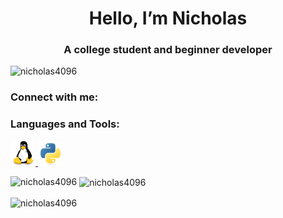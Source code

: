 <h1 align="center">Hello, I’m Nicholas</h1>
<h3 align="center">A college student and beginner developer</h3>

<p align="left"> <img src="https://komarev.com/ghpvc/?username=nicholas4096&label=Profile%20views&color=0e75b6&style=flat" alt="nicholas4096" /> </p>

<h3 align="left">Connect with me:</h3>
<p align="left">
</p>

<h3 align="left">Languages and Tools:</h3>
<p align="left"> <a href="https://www.linux.org/" target="_blank" rel="noreferrer"> <img src="https://raw.githubusercontent.com/devicons/devicon/master/icons/linux/linux-original.svg" alt="linux" width="40" height="40"/> </a> <a href="https://www.python.org" target="_blank" rel="noreferrer"> <img src="https://raw.githubusercontent.com/devicons/devicon/master/icons/python/python-original.svg" alt="python" width="40" height="40"/> </a> </p>

<p><img align="left" src="https://github-readme-stats.vercel.app/api/top-langs?username=nicholas4096&show_icons=true&locale=en&layout=compact" alt="nicholas4096" /></p>

<p>&nbsp;<img align="center" src="https://github-readme-stats.vercel.app/api?username=nicholas4096&show_icons=true&locale=en" alt="nicholas4096" /></p>

<p><img align="center" src="https://github-readme-streak-stats.herokuapp.com/?user=nicholas4096&" alt="nicholas4096" /></p>

